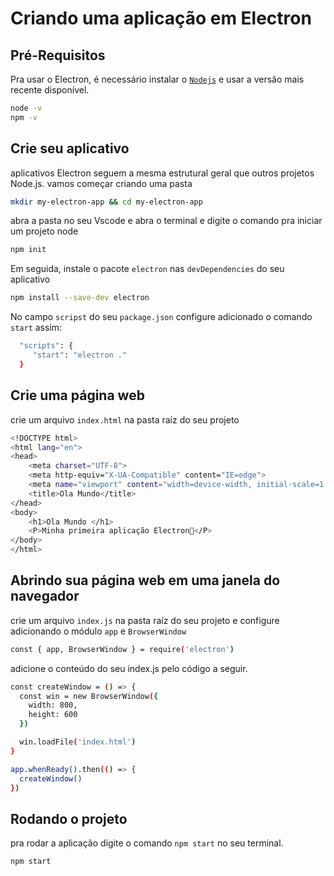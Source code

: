 # Criando uma aplicação em Electron

## Pré-Requisitos

Pra usar o Electron, é necessário instalar o [`Nodejs`](https://nodejs.org/en) e usar a versão mais recente disponível.

```sh
node -v
npm -v
```

## Crie seu aplicativo

aplicativos Electron seguem a mesma estrutural geral que outros projetos Node.js. vamos começar criando uma pasta

```sh
mkdir my-electron-app && cd my-electron-app
```

abra a pasta no seu Vscode e abra o terminal e digite o comando pra iniciar um projeto node

```sh
npm init 
```

Em seguida, instale o pacote `electron` nas `devDependencies` do seu aplicativo

```sh
npm install --save-dev electron
```

No campo `scripst` do seu `package.json` configure adicionado o comando `start` assim:

```sh
  "scripts": {
     "start": "electron ."
  }
```

## Crie uma página web

crie um arquivo `index.html` na pasta raíz do seu projeto

```sh
<!DOCTYPE html>
<html lang="en">
<head>
    <meta charset="UTF-8">
    <meta http-equiv="X-UA-Compatible" content="IE=edge">
    <meta name="viewport" content="width=device-width, initial-scale=1.0">
    <title>Ola Mundo</title>
</head>
<body>
    <h1>Ola Mundo </h1>
    <P>Minha primeira aplicação Electron👋</P>
</body>
</html>
```

## Abrindo sua página web em uma janela do navegador

crie um arquivo `index.js` na pasta raíz do seu projeto e configure adicionando o módulo `app` e `BrowserWindow`

```sh
const { app, BrowserWindow } = require('electron')
```

adicione o conteúdo do seu index.js pelo código a seguir.

```sh
const createWindow = () => {
  const win = new BrowserWindow({
    width: 800,
    height: 600
  })

  win.loadFile('index.html')
}

app.whenReady().then(() => {
  createWindow()
}) 
```

## Rodando o projeto

pra rodar a aplicação digite o comando `npm start` no seu terminal.

```sh
npm start
```
